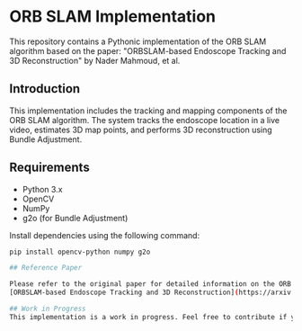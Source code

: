 # ORB SLAM Implementation

This repository contains a Pythonic implementation of the ORB SLAM algorithm based on the paper:
"ORBSLAM-based Endoscope Tracking and 3D Reconstruction" by Nader Mahmoud, et al.

## Introduction

This implementation includes the tracking and mapping components of the ORB SLAM algorithm. The system tracks the endoscope location in a live video, estimates 3D map points, and performs 3D reconstruction using Bundle Adjustment.

## Requirements

- Python 3.x
- OpenCV
- NumPy
- g2o (for Bundle Adjustment)

Install dependencies using the following command:

```bash
pip install opencv-python numpy g2o

## Reference Paper

Please refer to the original paper for detailed information on the ORB SLAM algorithm:
[ORBSLAM-based Endoscope Tracking and 3D Reconstruction](https://arxiv.org/abs/1608.08149)

## Work in Progress
This implementation is a work in progress. Feel free to contribute if you've read the paper or have some suggestions.
